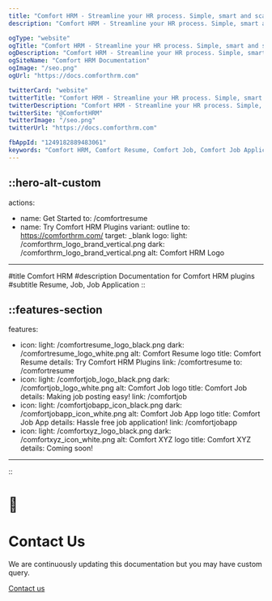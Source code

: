 ```yaml
---
title: "Comfort HRM - Streamline your HR process. Simple, smart and scalable."
description: "Comfort HRM - Streamline your HR process. Simple, smart and scalable. Comfort Job Board, Comfort Resume Builder, Comfort Job Application and more."

ogType: "website"
ogTitle: "Comfort HRM - Streamline your HR process. Simple, smart and scalable."
ogDescription: "Comfort HRM - Streamline your HR process. Simple, smart and scalable. Comfort Job Board, Comfort Resume Builder, Comfort Job Application and more."
ogSiteName: "Comfort HRM Documentation"
ogImage: "/seo.png"
ogUrl: "https://docs.comforthrm.com"

twitterCard: "website"
twitterTitle: "Comfort HRM - Streamline your HR process. Simple, smart and scalable."
twitterDescription: "Comfort HRM - Streamline your HR process. Simple, smart and scalable. Comfort Job Board, Comfort Resume Builder, Comfort Job Application and more."
twitterSite: "@ComfortHRM"
twitterImage: "/seo.png"
twitterUrl: "https://docs.comforthrm.com"

fbAppId: "1249182889483061"
keywords: "Comfort HRM, Comfort Resume, Comfort Job, Comfort Job Application"
---
```


::hero-alt-custom
---
actions:
  - name: Get Started
    to: /comfortresume
  - name: Try Comfort HRM Plugins
    variant: outline
    to: https://comforthrm.com/
    target: _blank
logo:
    light: /comforthrm_logo_brand_vertical.png
    dark: /comforthrm_logo_brand_vertical.png
    alt: Comfort HRM Logo
---

#title
Comfort HRM
#description
Documentation for Comfort HRM plugins
#subtitle
Resume, Job, Job Application
::

::features-section
---
features:
- icon:
    light: /comfortresume_logo_black.png
    dark: /comfortresume_logo_white.png
    alt: Comfort Resume logo
  title: Comfort Resume
  details: Try Comfort HRM Plugins
  link: /comfortresume
  to: /comfortresume
- icon:
    light: /comfortjob_logo_black.png
    dark: /comfortjob_logo_white.png
    alt: Comfort Job logo
  title: Comfort Job
  details: Making job posting easy!
  link: /comfortjob
- icon:
    light: /comfortjobapp_icon_black.png
    dark: /comfortjobapp_icon_white.png
    alt: Comfort Job App logo
  title: Comfort Job App
  details: Hassle free job application!
  link: /comfortjobapp
- icon:
    light: /comfortxyz_logo_black.png
    dark: /comfortxyz_icon_white.png
    alt: Comfort XYZ logo
  title: Comfort XYZ
  details: Coming soon!
---
::

<!-- Custom home layout -->
<div class="custom-layout custom-layout-1">
  <h1>🏀</h1>
  <h1>Contact Us</h1>
  <p>We are continuously updating this documentation but you may have custom query.</p>
  <a href="https://comforthrm.com/contact-us" target="_blank" class="btn">Contact us</a>
</div>
